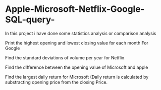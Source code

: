 # Apple-Microsoft-Netflix-Google-SQL-query-
In this project i have done some statistics analysis or comparison analysis 


Print the highest opening and lowest closing value for each month
For Google

Find the standard deviations of volume per year for Netflix 

Find the difference between the opening value of Microsoft and apple

Find the largest daily return for Microsoft 
(Daily return is calculated by substracting opening price  from the closing
Price.

